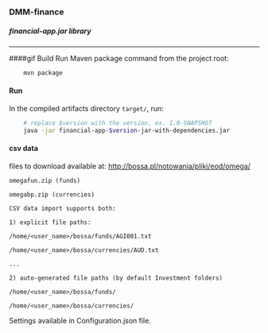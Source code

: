 ### DMM-finance 
##### financial-app.jar library
---
####gif Build
Run Maven package command from the project root:
```bash
    mvn package
```
#### Run
In the compiled artifacts directory `target/`, run:
```bash
    # replace $version with the version, ex. 1.0-SNAPSHOT
    java -jar financial-app-$version-jar-with-dependencies.jar
```

#### csv data

files to download available at:
http://bossa.pl/notowania/pliki/eod/omega/

```
omegafun.zip (funds)

omegabp.zip (currencies)
```


```
CSV data import supports both: 

1) explicit file paths:

/home/<user_name>/bossa/funds/AGI001.txt

/home/<user_name>/bossa/currencies/AUD.txt

...

2) auto-generated file paths (by default Investment folders)

/home/<user_name>/bossa/funds/

/home/<user_name>/bossa/currencies/
```
Settings available in Configuration.json file.
